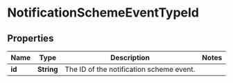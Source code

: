 # NotificationSchemeEventTypeId

## Properties
Name | Type | Description | Notes
------------ | ------------- | ------------- | -------------
**id** | **String** | The ID of the notification scheme event. | 
